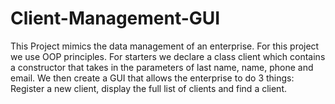 # Client-Management-GUI



 This Project mimics the data management of an enterprise. 
 For this project we use OOP principles. 
 For starters we declare a class client which contains a constructor 
 that takes in the parameters of last name, name, phone and email. We then create 
 a GUI that allows the enterprise to do 3 things: Register a new client, display the full 
 list of clients and find a client.













